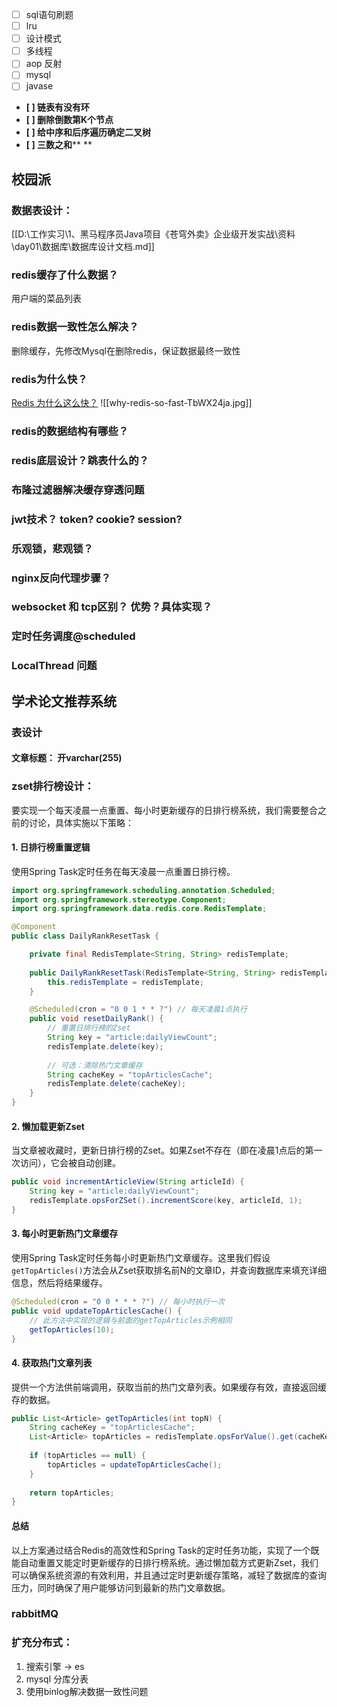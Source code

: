 - [ ] sql语句刷题
- [ ] lru
- [ ] 设计模式
- [ ] 多线程
- [ ] aop 反射
- [ ] mysql
- [ ] javase
- **[ ] 链表有没有环** 
- **[ ] 删除倒数第K个节点**
- **[ ] 给中序和后序遍历确定二叉树**
- **[ ] 三数之和****
**


## 校园派

### 数据表设计：
[[D:\工作实习\1、黑马程序员Java项目《苍穹外卖》企业级开发实战\资料\day01\数据库\数据库设计文档.md]]
### redis缓存了什么数据？
 用户端的菜品列表
### redis数据一致性怎么解决？
删除缓存，先修改Mysql在删除redis，保证数据最终一致性
### redis为什么快？
[Redis 为什么这么快？](https://javaguide.cn/database/redis/redis-questions-01.html#redis-为什么这么快)
![[why-redis-so-fast-TbWX24ja.jpg]]
### redis的数据结构有哪些？

### redis底层设计？跳表什么的？

### 布隆过滤器解决缓存穿透问题

### jwt技术？ token? cookie? session? 

### 乐观锁，悲观锁？
### nginx反向代理步骤？

### websocket 和 tcp区别？ 优势？具体实现？

### 定时任务调度@scheduled

### LocalThread  问题


## 学术论文推荐系统

### 表设计
#### 文章标题： 开varchar(255)

### zset排行榜设计：
要实现一个每天凌晨一点重置、每小时更新缓存的日排行榜系统，我们需要整合之前的讨论，具体实施以下策略：

#### 1. 日排行榜重置逻辑

使用Spring Task定时任务在每天凌晨一点重置日排行榜。

```java
import org.springframework.scheduling.annotation.Scheduled;
import org.springframework.stereotype.Component;
import org.springframework.data.redis.core.RedisTemplate;

@Component
public class DailyRankResetTask {

    private final RedisTemplate<String, String> redisTemplate;
    
    public DailyRankResetTask(RedisTemplate<String, String> redisTemplate) {
        this.redisTemplate = redisTemplate;
    }

    @Scheduled(cron = "0 0 1 * * ?") // 每天凌晨1点执行
    public void resetDailyRank() {
        // 重置日排行榜的Zset
        String key = "article:dailyViewCount";
        redisTemplate.delete(key);
        
        // 可选：清除热门文章缓存
        String cacheKey = "topArticlesCache";
        redisTemplate.delete(cacheKey);
    }
}
```

#### 2. 懒加载更新Zset

当文章被收藏时，更新日排行榜的Zset。如果Zset不存在（即在凌晨1点后的第一次访问），它会被自动创建。

```java
public void incrementArticleView(String articleId) {
    String key = "article:dailyViewCount";
    redisTemplate.opsForZSet().incrementScore(key, articleId, 1);
}
```

#### 3. 每小时更新热门文章缓存

使用Spring Task定时任务每小时更新热门文章缓存。这里我们假设`getTopArticles()`方法会从Zset获取排名前N的文章ID，并查询数据库来填充详细信息，然后将结果缓存。

```java
@Scheduled(cron = "0 0 * * * ?") // 每小时执行一次
public void updateTopArticlesCache() {
    // 此方法中实现的逻辑与前面的getTopArticles示例相同
    getTopArticles(10);
}
```

#### 4. 获取热门文章列表

提供一个方法供前端调用，获取当前的热门文章列表。如果缓存有效，直接返回缓存的数据。

```java
public List<Article> getTopArticles(int topN) {
    String cacheKey = "topArticlesCache";
    List<Article> topArticles = redisTemplate.opsForValue().get(cacheKey);
    
    if (topArticles == null) {
        topArticles = updateTopArticlesCache();
    }
    
    return topArticles;
}
```

#### 总结

以上方案通过结合Redis的高效性和Spring Task的定时任务功能，实现了一个既能自动重置又能定时更新缓存的日排行榜系统。通过懒加载方式更新Zset，我们可以确保系统资源的有效利用，并且通过定时更新缓存策略，减轻了数据库的查询压力，同时确保了用户能够访问到最新的热门文章数据。



### rabbitMQ
### 扩充分布式：
1. 搜索引擎 -> es
2. mysql 分库分表
3. 使用binlog解决数据一致性问题